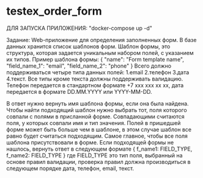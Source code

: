 # testex_order_form
ДЛЯ ЗАПУСКА ПРИЛОЖЕНИЯ:
"docker-compose up -d"

Задание:
Web-приложение для определения заполненных форм.
В базе данных хранится список шаблонов форм.
Шаблон формы, это структура, которая задается уникальным набором полей, с указанием их типов.
Пример шаблона формы:
{
    "name": "Form template name",
    "field_name_1": "email",
    "field_name_2": "phone"
}
Всего должно поддерживаться четыре типа данных полей: 
1.email
2.телефон
3.дата
4.текст.
Все типы кроме текста должны поддерживать валидацию. Телефон передается в стандартном формате +7 xxx xxx xx xx, дата передается в формате DD.MM.YYYY или YYYY-MM-DD.

В ответ нужно вернуть имя шаблона формы, если она была найдена.
Чтобы найти подходящий шаблон нужно выбрать тот, поля которого совпали с полями в присланной форме. 
Совпадающими считаются поля, у которых совпали имя и тип значения. 
Полей в пришедшей форме может быть больше чем в шаблоне, в этом случае шаблон все равно будет считаться подходящим. 
Самое главное, чтобы все поля шаблона присутствовали в форме.
Если подходящей формы не нашлось, вернуть ответ в следующем формате
{
    f_name1: FIELD_TYPE,
    f_name2: FIELD_TYPE
}
где FIELD_TYPE это тип поля, выбранный на основе правил валидации, проверка правил должна производиться в следующем порядке дата, телефон, email, текст.


